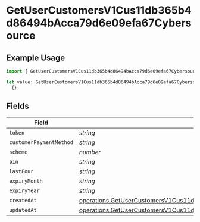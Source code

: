 # GetUserCustomersV1Cus11db365b4d86494bAcca79d6e09efa67Cybersource

## Example Usage

```typescript
import { GetUserCustomersV1Cus11db365b4d86494bAcca79d6e09efa67Cybersource } from "@dhaba/safepay-ts/models/operations";

let value: GetUserCustomersV1Cus11db365b4d86494bAcca79d6e09efa67Cybersource =
  {};
```

## Fields

| Field                                                                                                                                                                                        | Type                                                                                                                                                                                         | Required                                                                                                                                                                                     | Description                                                                                                                                                                                  |
| -------------------------------------------------------------------------------------------------------------------------------------------------------------------------------------------- | -------------------------------------------------------------------------------------------------------------------------------------------------------------------------------------------- | -------------------------------------------------------------------------------------------------------------------------------------------------------------------------------------------- | -------------------------------------------------------------------------------------------------------------------------------------------------------------------------------------------- |
| `token`                                                                                                                                                                                      | *string*                                                                                                                                                                                     | :heavy_minus_sign:                                                                                                                                                                           | N/A                                                                                                                                                                                          |
| `customerPaymentMethod`                                                                                                                                                                      | *string*                                                                                                                                                                                     | :heavy_minus_sign:                                                                                                                                                                           | N/A                                                                                                                                                                                          |
| `scheme`                                                                                                                                                                                     | *number*                                                                                                                                                                                     | :heavy_minus_sign:                                                                                                                                                                           | N/A                                                                                                                                                                                          |
| `bin`                                                                                                                                                                                        | *string*                                                                                                                                                                                     | :heavy_minus_sign:                                                                                                                                                                           | N/A                                                                                                                                                                                          |
| `lastFour`                                                                                                                                                                                   | *string*                                                                                                                                                                                     | :heavy_minus_sign:                                                                                                                                                                           | N/A                                                                                                                                                                                          |
| `expiryMonth`                                                                                                                                                                                | *string*                                                                                                                                                                                     | :heavy_minus_sign:                                                                                                                                                                           | N/A                                                                                                                                                                                          |
| `expiryYear`                                                                                                                                                                                 | *string*                                                                                                                                                                                     | :heavy_minus_sign:                                                                                                                                                                           | N/A                                                                                                                                                                                          |
| `createdAt`                                                                                                                                                                                  | [operations.GetUserCustomersV1Cus11db365b4d86494bAcca79d6e09efa67CybersourceCreatedAt](../../models/operations/getusercustomersv1cus11db365b4d86494bacca79d6e09efa67cybersourcecreatedat.md) | :heavy_minus_sign:                                                                                                                                                                           | N/A                                                                                                                                                                                          |
| `updatedAt`                                                                                                                                                                                  | [operations.GetUserCustomersV1Cus11db365b4d86494bAcca79d6e09efa67CybersourceUpdatedAt](../../models/operations/getusercustomersv1cus11db365b4d86494bacca79d6e09efa67cybersourceupdatedat.md) | :heavy_minus_sign:                                                                                                                                                                           | N/A                                                                                                                                                                                          |
